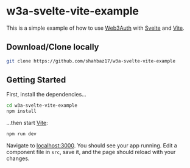 # w3a-svelte-vite-example

This is a simple example of how to use [Web3Auth](https://web3auth.io) with [Svelte](https://svelte.dev) and [Vite](https://vitejs.dev).

## Download/Clone locally

```bash
git clone https://github.com/shahbaz17/w3a-svelte-vite-example
```

## Getting Started

First, install the dependencies...

```bash
cd w3a-svelte-vite-example
npm install
```

...then start [Vite](https://vitejs.dev):

```bash
npm run dev
```

Navigate to [localhost:3000](http://localhost:3000). You should see your app running. Edit a component file in `src`, save it, and the page should reload with your changes.
